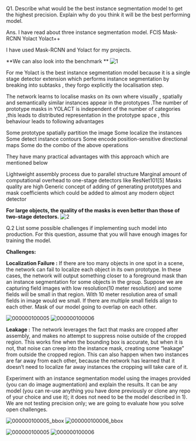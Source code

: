 Q1. Describe what would be the best instance segmentation model to get the highest precision. Explain why do you think it will be the best performing model.

Ans. I have read about three instance segmentation model.
FCIS
Mask-RCNN
Yolact
Yolact++

I have used Mask-RCNN and Yolact for my projects.

**We can also look into the benchmark **
![1](https://user-images.githubusercontent.com/60669591/132464568-d78a696e-6164-4a2c-b56f-630e2712e6fb.png)


For me Yolact is the best instance segmentation model because it is a single stage detector extension which performs instance segmentation by breaking into subtasks , they forgo explicitly the localisation step.

The network learns to localise masks on its own where visually , spatially and semantically similar instances appear in the prototypes .The number of prototype masks in YOLACT is independent of the number of categories ,this leads to distributed representation in the prototype space , this behaviour leads to following advantages

Some prototype spatially partition the image
Some localize the instances
Some detect instance contours
Some encode position-sensitive directional maps
Some do the combo of the above operations

They have many practical advantages with this approach which are mentioned below

Lightweight assembly process due to parallel structure
Marginal amount of computational overhead to one-stage detectors like ResNet101[5]
Masks quality are high
Generic concept of adding of generating prototypes and mask coefficients
which could be added to almost any modern object detector

**For large objects, the quality of the masks is even better than those of two-stage detectors.**
![2](https://user-images.githubusercontent.com/60669591/132464656-10c343ab-3e90-4449-abf2-db1a0b58f1fc.png)


Q.2 List some possible challenges if implementing such model into production. For this question, assume that you will have enough images for training the model.

**Challenges:**

**Localization Failure :** If there are too many objects in one spot in a scene, the network can fail to localize each object in its own prototype. In these cases, the network will output something closer to a foreground mask than an instance segmentation for some objects in the group.
Suppose we are capturing field images with low resolution(10 meter resolution) and some fields will be small in that region. With 10 meter resolution area of small fields in image would we small. If there are multiple small fields align to each other. Mask of our model going to overlap on each other.

![000000100005](https://user-images.githubusercontent.com/60669591/132453437-d790fc16-02de-4d19-8fd6-f6cfe55addf2.png)
![000000100006](https://user-images.githubusercontent.com/60669591/132453444-c38940fb-f1ce-4d9b-914f-7ab73fc7b2cf.png)


**Leakage :** The network leverages the fact that masks are cropped after assembly, and makes no attempt to suppress noise outside of the cropped region. This works fine when the bounding box is accurate, but when it is not, that noise can creep into the instance mask, creating some “leakage” from outside the cropped region. This can also happen when two instances are far away from each other, because the network has learned that it doesn’t need to localize far away instances the cropping will take care of it.

Experiment with an instance segmentation model using the images provided (you can do image augmentation) and explain the results. It can be any model (you can re-use anything you have done previously or clone any repo of your choice and use it); it does not need to be the model described in 1). We are not testing precision only; we are going to evaluate how you solve open challenges.


![000000100005_bbox](https://user-images.githubusercontent.com/60669591/132453370-141e2d7d-bdd6-4a13-afcb-a6b9f785cfaf.png)
![000000100006_bbox](https://user-images.githubusercontent.com/60669591/132453381-5a2ee2ef-dab9-420d-a09d-10fbd3c12312.png)


![000000100005](https://user-images.githubusercontent.com/60669591/132453437-d790fc16-02de-4d19-8fd6-f6cfe55addf2.png)
![000000100006](https://user-images.githubusercontent.com/60669591/132453444-c38940fb-f1ce-4d9b-914f-7ab73fc7b2cf.png)

